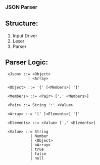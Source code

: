 ### JSON Parser

## Structure:

1. Input Driver
2. Lexer
3. Parser

## Parser Logic:

```
 <Json> ::= <Object>
          | <Array>

 <Object> ::= '{' [<Members>] '}'

 <Members> ::= <Pair> [',' <Members>]

 <Pair> ::= String ':' <Value>

 <Array> ::= '[' [<Elements>] ']'

 <Elements> ::= <Value> [',' <Elements>]

 <Value> ::= String
           | Number
           | <Object>
           | <Array>
           | true
           | false
           | null
```
